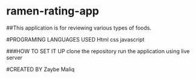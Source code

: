 # ramen-rating-app
##This application is for reviewing various types of foods.

#PROGRAMING LANGUAGES USED 
Html 
css 
javascript

###HOW TO SET IT UP
clone the repository
run the application using live server

#CREATED BY
Zaybe Maliq
